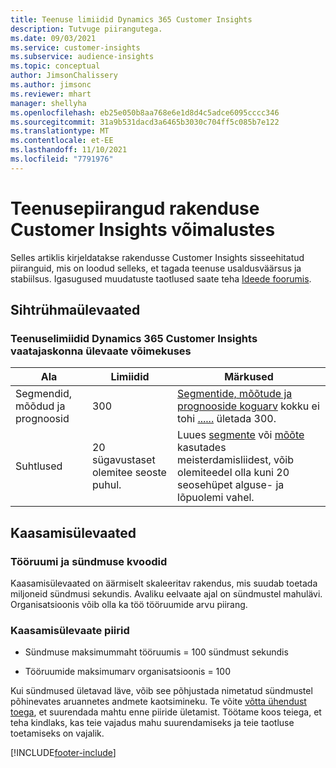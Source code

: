 ```yaml
---
title: Teenuse limiidid Dynamics 365 Customer Insights
description: Tutvuge piirangutega.
ms.date: 09/03/2021
ms.service: customer-insights
ms.subservice: audience-insights
ms.topic: conceptual
author: JimsonChalissery
ms.author: jimsonc
ms.reviewer: mhart
manager: shellyha
ms.openlocfilehash: eb25e050b8aa768e6e1d8d4c5adce6095cccc346
ms.sourcegitcommit: 31a9b531dacd3a6465b3030c704ff5c085b7e122
ms.translationtype: MT
ms.contentlocale: et-EE
ms.lasthandoff: 11/10/2021
ms.locfileid: "7791976"
---
```

# <a name="service-limits-in-customer-insights-capabilities"></a>Teenusepiirangud rakenduse Customer Insights võimalustes

Selles artiklis kirjeldatakse rakendusse Customer Insights sisseehitatud piiranguid, mis on loodud selleks, et tagada teenuse usaldusväärsus ja stabiilsus. Igasugused muudatuste taotlused saate teha [Ideede foorumis](https://go.microsoft.com/fwlink/?linkid=2074172). 

## <a name="audience-insights"></a>Sihtrühmaülevaated

### <a name="service-limits-in-dynamics-365-customer-insights-audience-insights-capability"></a>Teenuselimiidid Dynamics 365 Customer Insights vaatajaskonna ülevaate võimekuses

| Ala  | Limiidid  | Märkused |
|-------------|---------------------------------------------------------------------|---------------------------------------------------------------------|
| Segmendid, mõõdud ja prognoosid | 300  | [Segmentide, mõõtude ja prognooside koguarv](audience-insights/segments.md) kokku ei tohi [...](audience-insights/measures.md)[...](audience-insights/predictions.md) ületada 300.  |
| Suhtlused | 20 sügavustaset olemitee seoste puhul. | Luues [segmente](audience-insights/segments.md) või [mõõte](audience-insights/measures.md) kasutades meisterdamisliidest, võib olemiteedel olla kuni 20 seosehüpet alguse- ja lõpuolemi vahel.  |


## <a name="engagement-insights"></a>Kaasamisülevaated

### <a name="workspace-and-event-quotas"></a>Tööruumi ja sündmuse kvoodid

Kaasamisülevaated on äärmiselt skaleeritav rakendus, mis suudab toetada miljoneid sündmusi sekundis. Avaliku eelvaate ajal on sündmustel mahulävi. Organisatsioonis võib olla ka töö tööruumide arvu piirang.

### <a name="engagement-insights-limits"></a>Kaasamisülevaate piirid

- Sündmuse maksimummaht tööruumis = 100 sündmust sekundis

- Tööruumide maksimumarv organisatsioonis = 100

Kui sündmused ületavad läve, võib see põhjustada nimetatud sündmustel põhinevates aruannetes andmete kaotsimineku. Te võite [võtta ühendust toega](https://go.microsoft.com/fwlink/?linkid=2145734), et suurendada mahtu enne piiride ületamist. Töötame koos teiega, et teha kindlaks, kas teie vajadus mahu suurendamiseks ja teie taotluse toetamiseks on vajalik.


[!INCLUDE[footer-include](includes/footer-banner.md)]
